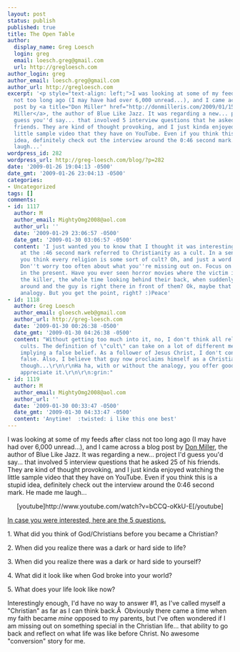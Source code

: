 ```yaml
---
layout: post
status: publish
published: true
title: The Open Table
author:
  display_name: Greg Loesch
  login: greg
  email: loesch.greg@gmail.com
  url: http://gregloesch.com
author_login: greg
author_email: loesch.greg@gmail.com
author_url: http://gregloesch.com
excerpt: '<p style="text-align: left;">I was looking at some of my feeds after class
  not too long ago (I may have had over 6,000 unread...), and I came across a blog
  post by <a title="Don Miller" href="http://donmilleris.com/2009/01/15/the-open-table/">Don
  Miller</a>, the author of Blue Like Jazz. It was regarding a new... project I''d
  guess you''d say... that involved 5 interview questions that he asked 25 of his
  friends. They are kind of thought provoking, and I just kinda enjoyed watching the
  little sample video that they have on YouTube. Even if you think this is a stupid
  idea, definitely check out the interview around the 0:46 second mark. He made me
  laugh...'
wordpress_id: 282
wordpress_url: http://greg-loesch.com/blog/?p=282
date: '2009-01-26 19:04:13 -0500'
date_gmt: '2009-01-26 23:04:13 -0500'
categories:
- Uncategorized
tags: []
comments:
- id: 1117
  author: M
  author_email: MightyOmg2008@aol.com
  author_url: ''
  date: '2009-01-29 23:06:57 -0500'
  date_gmt: '2009-01-30 03:06:57 -0500'
  content: 'I just wanted you to know that I thought it was interesting how the guy
    at the :46 second mark referred to Christianity as a cult. In a sense, don''t
    you think every religion is some sort of cult? Oh, and just a word of advice:
    Don''t worry too often about what you''re missing out on. Focus on what''s there
    in the present. Have you ever seen horror movies where the victim is running from
    the killer, the whole time looking behind their back, when suddenly they turn
    around and the guy is right there in front of them? Ok, maybe that wasn''t a good
    analogy. But you get the point, right? :)Peace'
- id: 1118
  author: Greg Loesch
  author_email: gloesch.web@gmail.com
  author_url: http://greg-loesch.com
  date: '2009-01-30 00:26:38 -0500'
  date_gmt: '2009-01-30 04:26:38 -0500'
  content: "Without getting too much into it, no, I don't think all religions are
    cults. The definition of \"cult\" can take on a lot of different meanings... most
    implying a false belief. As a follower of Jesus Christ, I don't consider Christianity
    false. Also, I believe that guy now proclaims himself as a Christian. Not positive
    though...\r\n\r\nHa ha, with or without the analogy, you offer good advice. I
    appreciate it.\r\n\r\n:grin:"
- id: 1119
  author: M
  author_email: MightyOmg2008@aol.com
  author_url: ''
  date: '2009-01-30 00:33:47 -0500'
  date_gmt: '2009-01-30 04:33:47 -0500'
  content: 'Anytime!  :twisted: i like this one best'
---
```

<p style="text-align: left;">I was looking at some of my feeds after class not too long ago (I may have had over 6,000 unread...), and I came across a blog post by <a title="Don Miller" href="http://donmilleris.com/2009/01/15/the-open-table/">Don Miller</a>, the author of Blue Like Jazz. It was regarding a new... project I'd guess you'd say... that involved 5 interview questions that he asked 25 of his friends. They are kind of thought provoking, and I just kinda enjoyed watching the little sample video that they have on YouTube. Even if you think this is a stupid idea, definitely check out the interview around the 0:46 second mark. He made me laugh...<a id="more"></a><a id="more-282"></a></p>
<p style="text-align: center;">[youtube]http://www.youtube.com/watch?v=bCCQ-oKkU-E[/youtube]</p>
<p style="text-align: left;"><span style="text-decoration: underline;">In case you were interested, here are the 5 questions.</span></p>
<p>1. What did you think of God/Christians before you became a Christian?</p>
<p>2. When did you realize there was a dark or hard side to life?</p>
<p>3. When did you realize there was a dark or hard side to yourself?</p>
<p>4. What did it look like when God broke into your world?</p>
<p>5. What does your life look like now?</p>
<p>Interestingly enough, I'd have no way to answer #1, as I've called myself a "Christian" as far as I can think back.Â  Obviously there came a time when my faith became <em>mine</em> opposed to my parents, but I've often wondered if I am missing out on something special in the Christian life... that ability to go back and reflect on what life was like before Christ. No awesome "conversion" story for me.</p>
